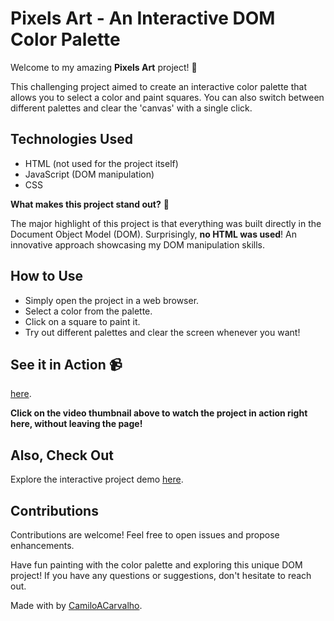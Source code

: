 # Pixels Art - An Interactive DOM Color Palette

Welcome to my amazing **Pixels Art** project! 🌈

This challenging project aimed to create an interactive color palette that allows you to select a color and paint squares. You can also switch between different palettes and clear the 'canvas' with a single click.

## Technologies Used

- HTML (not used for the project itself)
- JavaScript (DOM manipulation)
- CSS

**What makes this project stand out?** 🚀

The major highlight of this project is that everything was built directly in the Document Object Model (DOM). Surprisingly, **no HTML was used**! An innovative approach showcasing my DOM manipulation skills.

## How to Use

- Simply open the project in a web browser.
- Select a color from the palette.
- Click on a square to paint it.
- Try out different palettes and clear the screen whenever you want!

## See it in Action 📹

[here]([URL_TO_PROJECT_DEMO](https://www.youtube.com/watch?v=TBjn19KV4Z0)).

**Click on the video thumbnail above to watch the project in action right here, without leaving the page!**

## Also, Check Out

Explore the interactive project demo [here](URL_TO_PROJECT_DEMO).

## Contributions

Contributions are welcome! Feel free to open issues and propose enhancements.

Have fun painting with the color palette and exploring this unique DOM project! If you have any questions or suggestions, don't hesitate to reach out.

Made with by [CamiloACarvalho](https://github.com/CamiloACarvalho).
